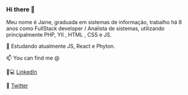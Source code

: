 ### Hi there 👋

Meu nome é Jaine, graduada em sistemas de informação, trabalho há 8 anos como FullStack developer / Analista de sistemas, utilizando principalmente PHP, YII , HTML , CSS e JS.

🌱 Estudando atualmente JS, React e Phyton.

📫 You can find me @

👩💻 <a href="https://www.linkedin.com/in/jaine-ezequiel-a5a5a339/">LinkedIn</a>

🐣 <a href="https://twitter.com/Jaineezequiel">Twitter</a>
